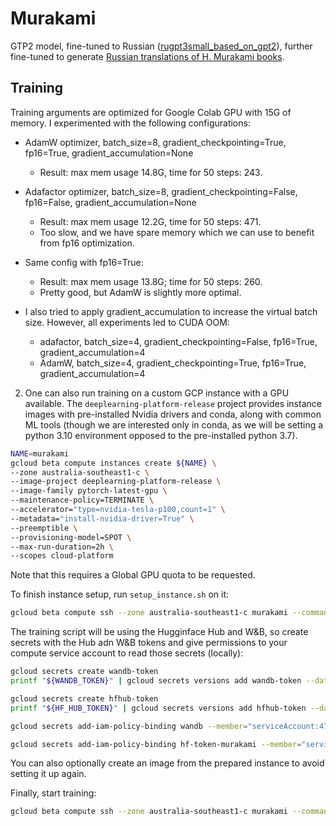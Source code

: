 # Murakami

GTP2 model, fine-tuned to Russian ([rugpt3small_based_on_gpt2](https://huggingface.co/sberbank-ai/rugpt3small_based_on_gpt2)), further fine-tuned to generate [Russian translations of H. Murakami books](https://huggingface.co/datasets/vldsavelyev/murakami).

## Training

Training arguments are optimized for Google Colab GPU with 15G of memory. I experimented with the following configurations:

* AdamW optimizer, batch_size=8, gradient_checkpointing=True, fp16=True, gradient_accumulation=None

    * Result: max mem usage 14.8G, time for 50 steps: 243.

* Adafactor optimizer, batch_size=8, gradient_checkpointing=False, fp16=False, gradient_accumulation=None

    * Result: max mem usage 12.2G, time for 50 steps: 471.
    * Too slow, and we have spare memory which we can use to benefit from fp16 optimization.

* Same config with fp16=True:

    * Result: max mem usage 13.8G; time for 50 steps: 260. 
    * Pretty good, but AdamW is slightly more optimal.

* I also tried to apply gradient_accumulation to increase the virtual batch size. However, all
experiments led to CUDA OOM:

    * adafactor, batch_size=4, gradient_checkpointing=False, fp16=True, gradient_accumulation=4
    * AdamW, batch_size=4, gradient_checkpointing=True, fp16=True, gradient_accumulation=4

2. One can also run training on a custom GCP instance with a GPU available. The `deeplearning-platform-release` project provides instance images with pre-installed Nvidia drivers and conda, along with common ML tools (though we are interested only in conda, as we will be setting a python 3.10 environment opposed to the pre-installed python 3.7).

```sh
NAME=murakami
gcloud beta compute instances create ${NAME} \
--zone australia-southeast1-c \
--image-project deeplearning-platform-release \
--image-family pytorch-latest-gpu \
--maintenance-policy=TERMINATE \
--accelerator="type=nvidia-tesla-p100,count=1" \
--metadata="install-nvidia-driver=True" \
--preemptible \
--provisioning-model=SPOT \
--max-run-duration=2h \
--scopes cloud-platform
```

Note that this requires a Global GPU quota to be requested.

To finish instance setup, run `setup_instance.sh` on it:

```sh
gcloud beta compute ssh --zone australia-southeast1-c murakami --command="$(cat setup_instance.sh)"
```

The training script will be using the Hugginface Hub and W&B, so create secrets with the Hub adn W&B tokens and give permissions to your compute service account to read those secrets (locally):

```sh
gcloud secrets create wandb-token
printf "${WANDB_TOKEN}" | gcloud secrets versions add wandb-token --data-file -

gcloud secrets create hfhub-token
printf "${HF_HUB_TOKEN}" | gcloud secrets versions add hfhub-token --data-file -

gcloud secrets add-iam-policy-binding wandb --member="serviceAccount:479973615443-compute@developer.gserviceaccount.com" --role="roles/secretmanager.secretAccessor"

gcloud secrets add-iam-policy-binding hf-token-murakami --member="serviceAccount:479973615443-compute@developer.gserviceaccount.com" --role="roles/secretmanager.secretAccessor"
```

You can also optionally create an image from the prepared instance to avoid setting it up again.

Finally, start training:

```sh
gcloud beta compute ssh --zone australia-southeast1-c murakami --command="$(cat run_on_instance.sh)"
```
